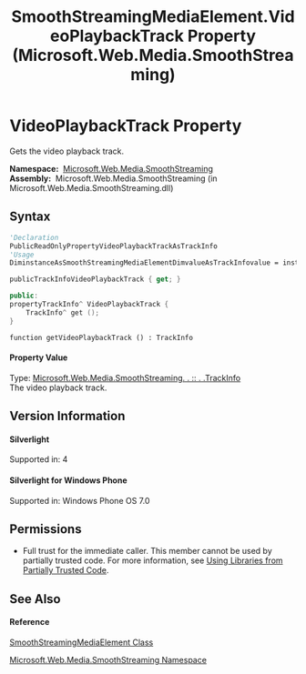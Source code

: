 ﻿---
title: SmoothStreamingMediaElement.VideoPlaybackTrack Property  (Microsoft.Web.Media.SmoothStreaming)
TOCTitle: VideoPlaybackTrack Property
ms:assetid: P:Microsoft.Web.Media.SmoothStreaming.SmoothStreamingMediaElement.VideoPlaybackTrack
ms:mtpsurl: https://msdn.microsoft.com/en-us/library/microsoft.web.media.smoothstreaming.smoothstreamingmediaelement.videoplaybacktrack(v=VS.90)
ms:contentKeyID: 28440988
ms.date: 05/02/2012
mtps_version: v=VS.90
f1_keywords:
- Microsoft.Web.Media.SmoothStreaming.SmoothStreamingMediaElement.VideoPlaybackTrack
- Microsoft.Web.Media.SmoothStreaming.SmoothStreamingMediaElement.get_VideoPlaybackTrack
dev_langs:
- CSharp
- JScript
- VB
- c++
api_location:
- Microsoft.Web.Media.SmoothStreaming.dll
api_name:
- Microsoft.Web.Media.SmoothStreaming.SmoothStreamingMediaElement.get_VideoPlaybackTrack
- Microsoft.Web.Media.SmoothStreaming.SmoothStreamingMediaElement.VideoPlaybackTrack
api_type:
- Managed
topic_type:
- apiref
- kbSyntax
product_family_name: VS
ROBOTS: INDEX,FOLLOW
---

# VideoPlaybackTrack Property

Gets the video playback track.

**Namespace:**  [Microsoft.Web.Media.SmoothStreaming](microsoft-web-media-smoothstreaming-namespace_1.md)  
**Assembly:**  Microsoft.Web.Media.SmoothStreaming (in Microsoft.Web.Media.SmoothStreaming.dll)

## Syntax

``` vb
'Declaration
PublicReadOnlyPropertyVideoPlaybackTrackAsTrackInfo
'Usage
DiminstanceAsSmoothStreamingMediaElementDimvalueAsTrackInfovalue = instance.VideoPlaybackTrack
```

``` csharp
publicTrackInfoVideoPlaybackTrack { get; }
```

``` c++
public:
propertyTrackInfo^ VideoPlaybackTrack {
    TrackInfo^ get ();
}
```

``` jscript
function getVideoPlaybackTrack () : TrackInfo
```

#### Property Value

Type: [Microsoft.Web.Media.SmoothStreaming. . :: . .TrackInfo](trackinfo-class-microsoft-web-media-smoothstreaming_1.md)  
The video playback track.  

## Version Information

#### Silverlight

Supported in: 4  

#### Silverlight for Windows Phone

Supported in: Windows Phone OS 7.0  

## Permissions

  - Full trust for the immediate caller. This member cannot be used by partially trusted code. For more information, see [Using Libraries from Partially Trusted Code](https://msdn.microsoft.com/en-us/library/8skskf63\(v=vs.90\)).

## See Also

#### Reference

[SmoothStreamingMediaElement Class](smoothstreamingmediaelement-class-microsoft-web-media-smoothstreaming_1.md)

[Microsoft.Web.Media.SmoothStreaming Namespace](microsoft-web-media-smoothstreaming-namespace_1.md)

